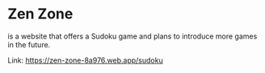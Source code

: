 # Zen Zone
is a website that offers a Sudoku game and plans to introduce more games in the future.

Link: https://zen-zone-8a976.web.app/sudoku
